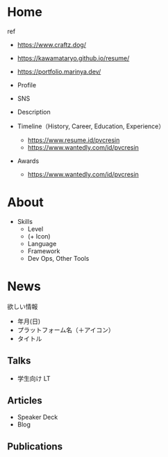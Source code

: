 # Home

ref

- https://www.craftz.dog/
- https://kawamataryo.github.io/resume/
- https://portfolio.marinya.dev/

- Profile
- SNS
- Description
- Timeline（History, Career, Education, Experience）
  - https://www.resume.id/pvcresin
  - https://www.wantedly.com/id/pvcresin
- Awards
  - https://www.wantedly.com/id/pvcresin

# About

- Skills
  - Level
  - (+ Icon)
  - Language
  - Framework
  - Dev Ops, Other Tools

# News

欲しい情報

- 年月(日)
- プラットフォーム名（＋アイコン）
- タイトル

## Talks

- 学生向け LT

## Articles

- Speaker Deck
- Blog

## Publications
